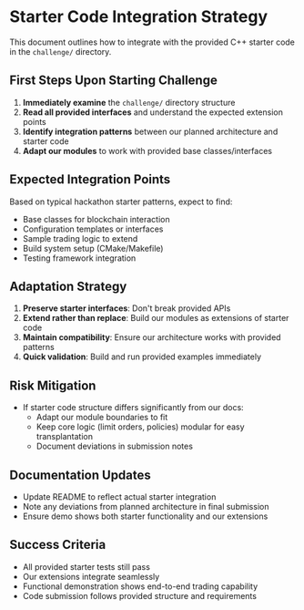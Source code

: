 # Starter Code Integration Strategy

This document outlines how to integrate with the provided C++ starter code in the `challenge/` directory.

## First Steps Upon Starting Challenge
1. **Immediately examine** the `challenge/` directory structure
2. **Read all provided interfaces** and understand the expected extension points
3. **Identify integration patterns** between our planned architecture and starter code
4. **Adapt our modules** to work with provided base classes/interfaces

## Expected Integration Points
Based on typical hackathon starter patterns, expect to find:
- Base classes for blockchain interaction
- Configuration templates or interfaces
- Sample trading logic to extend
- Build system setup (CMake/Makefile)
- Testing framework integration

## Adaptation Strategy
1. **Preserve starter interfaces**: Don't break provided APIs
2. **Extend rather than replace**: Build our modules as extensions of starter code
3. **Maintain compatibility**: Ensure our architecture works with provided patterns
4. **Quick validation**: Build and run provided examples immediately

## Risk Mitigation
- If starter code structure differs significantly from our docs:
  - Adapt our module boundaries to fit
  - Keep core logic (limit orders, policies) modular for easy transplantation
  - Document deviations in submission notes

## Documentation Updates
- Update README to reflect actual starter integration
- Note any deviations from planned architecture in final submission
- Ensure demo shows both starter functionality and our extensions

## Success Criteria
- All provided starter tests still pass
- Our extensions integrate seamlessly
- Functional demonstration shows end-to-end trading capability
- Code submission follows provided structure and requirements
